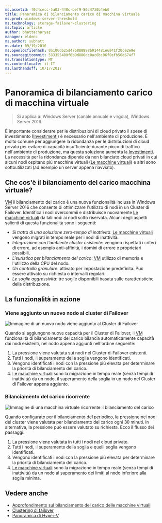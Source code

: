```yaml
---
ms.assetid: f0d4cecc-5a03-448c-bef9-86c4730b4eb0
title: Panoramica di bilanciamento carico di macchina virtuale
ms.prod: windows-server-threshold
ms.technology: storage-failover-clustering
ms.topic: article
author: bhattacharyaz
manager: eldenc
ms.author: subhatt
ms.date: 09/19/2016
ms.openlocfilehash: 0a106db25d476088898b914481e6041f20ce2e9e
ms.sourcegitcommit: 583355400f6b0d880dc0ac6bc06f0efb50d674f7
ms.translationtype: MT
ms.contentlocale: it-IT
ms.lasthandoff: 10/17/2017
---
```

# <a name="virtual-machine-load-balancing-overview"></a>Panoramica di bilanciamento carico di macchina virtuale

> Si applica a: Windows Server (canale annuale e virgola), Windows Server 2016

È importante considerare per le distribuzioni di cloud privato il spese di investimento (<abbr title="spese in conto capitale">Investimenti</abbr>) è necessario nell'ambiente di produzione. È molto comune per aggiungere la ridondanza per le distribuzioni di cloud privato per evitare di capacità insufficiente durante picco di traffico nell'ambiente di produzione, ma questa soluzione aumenta la <abbr title="spese in conto capitale">Investimenti</abbr>. La necessità per la ridondanza dipende da non bilanciato cloud privati in cui alcuni nodi ospitano più macchine virtuali (<abbr title="macchine virtuali">Le macchine virtuali</abbr>) e altri sono sottoutilizzati (ad esempio un server appena riavviato).

## <a id="what-is-vm-load-balancing"></a>Che cos'è il bilanciamento del carico macchina virtuale?
<abbr title="Macchina virtuale">VM</abbr> il bilanciamento del carico è una nuova funzionalità inclusa in Windows Server 2016 che consente di ottimizzare l'utilizzo di nodi in un Cluster di Failover. Identifica i nodi overcommii e distribuisce nuovamente <abbr title="macchine virtuali">Le macchine virtuali</abbr> da tali nodi ai nodi sotto riservata. Alcuni degli aspetti salienti di questa funzionalità sono i seguenti:

* *Si tratta di una soluzione zero-tempo di inattività*: <abbr title="macchine virtuali">Le macchine virtuali</abbr> vengono migrati in tempo reale per i nodi di inattività.
* *Integrazione con l'ambiente cluster esistente*: vengono rispettati i criteri di errore, ad esempio anti-affinità, i domini di errore e proprietari possibili.
* *L'euristica per bilanciamento del carico*: <abbr title="macchina virtuale">VM</abbr> utilizzo di memoria e l'utilizzo della CPU del nodo.
* *Un controllo granulare*: attivato per impostazione predefinita. Può essere attivato su richiesta o intervalli regolari.
* *Le soglie aggressività*: tre soglie disponibili basata sulle caratteristiche della distribuzione.

## <a id="feature-in-action"></a>La funzionalità in azione
### <a id="new-node-added"></a>Viene aggiunto un nuovo nodo al cluster di Failover
![Immagine di un nuovo nodo viene aggiunto al Cluster di Failover](media/vm-load-balancing/overview-VM-load-balancing-1.png)

Quando si aggiungono nuove capacità per il Cluster di Failover, il <abbr title="macchina virtuale">VM</abbr> funzionalità di bilanciamento del carico bilancia automaticamente capacità dai nodi esistenti, nel nodo appena aggiunti nell'ordine seguente:

1. La pressione viene valutata sui nodi nel Cluster di Failover esistenti.
2. Tutti i nodi, il superamento della soglia vengono identificati.
3. Vengono identificati i nodi con la pressione più elevata per determinare la priorità di bilanciamento del carico.
4. <abbr title="Macchine virtuali">Le macchine virtuali</abbr> sono la migrazione in tempo reale (senza tempi di inattività) da un nodo, il superamento della soglia in un nodo nel Cluster di Failover appena aggiunto.

### <a id="recurring-load-balancing"></a>Bilanciamento del carico ricorrente
![Immagine di una macchina virtuale ricorrente il bilanciamento del carico](media/vm-load-balancing/overview-VM-load-balancing-2.png)

Quando configurato per il bilanciamento del periodico, la pressione nei nodi del cluster viene valutata per bilanciamento del carico ogni 30 minuti. In alternativa, la pressione può essere valutato su richiesta. Ecco il flusso dei passaggi:

1. La pressione viene valutata in tutti i nodi nel cloud privato.
2. Tutti i nodi, il superamento della soglia e quelli soglia vengono identificati.
3. Vengono identificati i nodi con la pressione più elevata per determinare la priorità di bilanciamento del carico.
4. <abbr title="Macchine virtuali">Le macchine virtuali</abbr> sono la migrazione in tempo reale (senza tempi di inattività) da un nodo al superamento dei limiti al nodo inferiore alla soglia minima.

## <a name="see-also"></a>Vedere anche
* [Approfondimento sul bilanciamento del carico delle macchine virtuali](vm-load-balancing-deep-dive.md)
* [Clustering di failover](failover-clustering-overview.md)
* [Panoramica di Hyper-V](../virtualization/hyper-v/Hyper-V-on-Windows-Server.md)
